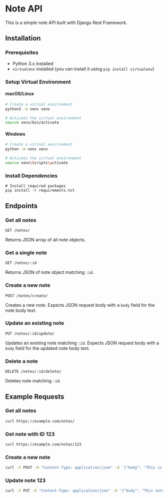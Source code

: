# Note API

This is a simple note API built with Django Rest Framework.

## Installation

### Prerequisites

- Python 3.x installed
- `virtualenv` installed (you can install it using `pip install virtualenv`)

### Setup Virtual Environment

#### macOS/Linux

```bash
# Create a virtual environment
python3 -m venv venv
```

```bash
# Activate the virtual environment
source venv/bin/activate
```

#### Windows

```bash
# Create a virtual environment
python -m venv venv
```

```bash
# Activate the virtual environment
source venv\Scripts\activate
```

### Install Dependencies
```
# Install required packages
pip install -r requirements.txt
```

## Endpoints

### Get all notes

`GET /notes/`

Returns JSON array of all note objects.

### Get a single note

`GET /notes/:id`

Returns JSON of note object matching `:id`.

### Create a new note

`POST /notes/create/`

Creates a new note. Expects JSON request body with a `body` field for the note body text.

### Update an existing note

`PUT /notes/:id/update/`

Updates an existing note matching `:id`. Expects JSON request body with a `body` field for the updated note body text.

### Delete a note

`DELETE /notes/:id/delete/`

Deletes note matching `:id`.

## Example Requests

### Get all notes

```bash
curl https://example.com/notes/
```

### Get note with ID 123

```bash
curl https://example.com/notes/123
```

### Create a new note

```bash
curl -X POST -H "Content-Type: application/json" -d '{"body": "This is a new note"}' https://example.com/notes/create/

```

### Update note 123

```bash
curl -X PUT -H "Content-Type: application/json" -d '{"body": "This note has been updated"}' https://example.com/notes/123/update/

```

